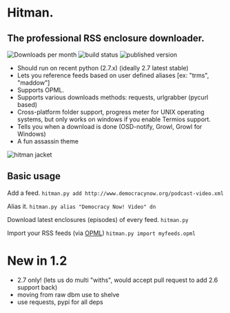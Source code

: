 Hitman.
=======
The professional RSS enclosure downloader.
-------------------------------------------
![Downloads per month](https://img.shields.io/pypi/dm/hitman.svg) ![build status](https://api.travis-ci.org/jrabbit/hitman.svg) ![published version](https://img.shields.io/pypi/v/hitman.svg)

+   Should run on recent python (2.7.x) (ideally 2.7 latest stable)
+   Lets you reference feeds based on user defined aliases [ex: "trms", "maddow"]
+   Supports OPML.
+   Supports various downloads methods: requests, urlgrabber (pycurl based)
+   Cross-platform folder support, progress meter for UNIX operating systems, but only works on windows if you enable Termios support.
+   Tells you when a download is done (OSD-notify, Growl, Growl for Windows)
+   A fun assassin theme

![hitman jacket](http://upload.wikimedia.org/wikipedia/en/7/76/Hit_mancons.jpg)

Basic usage
-----------

Add a feed.
`hitman.py add http://www.democracynow.org/podcast-video.xml`

Alias it.
`hitman.py alias "Democracy Now! Video" dn`

Download latest enclosures (episodes) of every feed.
`hitman.py`

Import your RSS feeds (via [OPML](http://support.google.com/reader/bin/answer.py?hl=en&answer=70572))
`hitman.py import myfeeds.opml`

# New in 1.2 #

 - 2.7 only! (lets us do multi "withs", would accept pull request to add 2.6 support back)
 - moving from raw dbm use to shelve
 - use requests, pypi for all deps